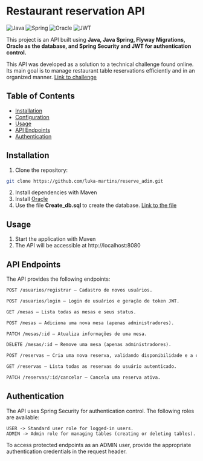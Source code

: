 # Restaurant reservation API

![Java](https://img.shields.io/badge/java-%23ED8B00.svg?style=for-the-badge&logo=openjdk&logoColor=white)
![Spring](https://img.shields.io/badge/spring-%236DB33F.svg?style=for-the-badge&logo=spring&logoColor=white)
![Oracle](https://img.shields.io/badge/oracle-%23F80000.svg?style=for-the-badge&logo=oracle&logoColor=white)
![JWT](https://img.shields.io/badge/JWT-black?style=for-the-badge&logo=JSON%20web%20tokens)

This project is an API built using **Java, Java Spring, Flyway Migrations, Oracle as the database, and Spring Security and JWT for authentication control.**

This API was developed as a solution to a technical challenge found online. Its main goal is to manage restaurant table reservations efficiently and in an organized manner. [Link to challenge](https://racoelho.com.br/listas/desafios/sistema-de-reservas-de-restaurante)

## Table of Contents

- [Installation](#installation)
- [Configuration](#configuration)
- [Usage](#usage)
- [API Endpoints](#api-endpoints)
- [Authentication](#authentication)

## Installation

1. Clone the repository:

```bash
git clone https://github.com/luka-martins/reserve_adim.git
```
2. Install dependencies with Maven
3. Install [Oracle](https://www.oracle.com/database/technologies/oracle-database-software-downloads.html)
4. Use the file <strong> Create_db.sql </strong> to create the database. [Link to the file](src/main/resources/db/Create_db.sql)

## Usage

1. Start the application with Maven
2. The API will be accessible at http://localhost:8080

## API Endpoints
The API provides the following endpoints:

```markdown
POST /usuarios/registrar — Cadastro de novos usuários.

POST /usuarios/login — Login de usuários e geração de token JWT.

GET /mesas — Lista todas as mesas e seus status.

POST /mesas — Adiciona uma nova mesa (apenas administradores).

PATCH /mesas/:id — Atualiza informações de uma mesa.

DELETE /mesas/:id — Remove uma mesa (apenas administradores).

POST /reservas — Cria uma nova reserva, validando disponibilidade e a capacidade da mesa.

GET /reservas — Lista todas as reservas do usuário autenticado.

PATCH /reservas/:id/cancelar — Cancela uma reserva ativa.
```

## Authentication
The API uses Spring Security for authentication control. The following roles are available:

```
USER -> Standard user role for logged-in users.
ADMIN -> Admin role for managing tables (creating or deleting tables).
```
To access protected endpoints as an ADMIN user, provide the appropriate authentication credentials in the request header.

